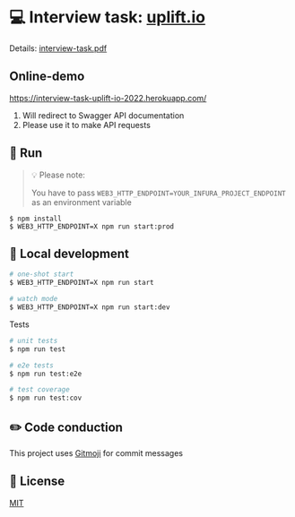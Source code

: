 # 💻 Interview task: [uplift.io](https://uplift.io/)

Details: [interview-task.pdf](./assets/interview-task.pdf)
 
## Online-demo 

https://interview-task-uplift-io-2022.herokuapp.com/

1. Will redirect to Swagger API documentation
2. Please use it to make API requests 

## 🚀 Run

> 💡 Please note: 
> 
> You have to pass `WEB3_HTTP_ENDPOINT=YOUR_INFURA_PROJECT_ENDPOINT` as an environment variable 

```shell
$ npm install
$ WEB3_HTTP_ENDPOINT=X npm run start:prod
```
## 🔨 Local development

```bash
# one-shot start
$ WEB3_HTTP_ENDPOINT=X npm run start

# watch mode
$ WEB3_HTTP_ENDPOINT=X npm run start:dev
```

Tests

```bash
# unit tests
$ npm run test

# e2e tests
$ npm run test:e2e

# test coverage
$ npm run test:cov
```

## ✏️ Code conduction

This project uses [Gitmoji](https://gitmoji.carloscuesta.me) for commit messages

## 📄 License

[MIT](LICENSE)
